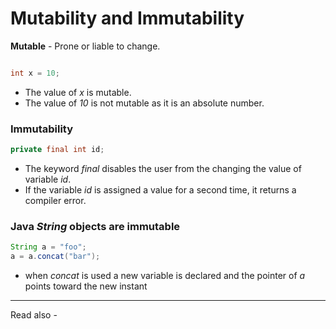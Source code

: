 # Mutability and Immutability

**Mutable** - Prone or liable to change.

```java

int x = 10;
```

- The value of *x* is mutable.
- The value of *10* is not mutable as it is an absolute number.


### Immutability

```java 
private final int id;
```

- The keyword *final* disables the user from the changing the value of variable *id*.
- If the variable *id* is assigned a value for a second time, it returns a compiler error.

### Java *String* objects are immutable

```java 
String a = "foo";
a = a.concat("bar");
```
- when *concat* is used a new variable is declared and the pointer of *a* points toward the new instant



---
Read also - 